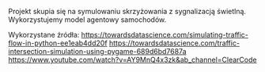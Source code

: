 Projekt skupia się na symulowaniu skrzyżowania z sygnalizacją świetlną.
Wykorzystujemy model agentowy samochodów.

Wykorzystane źródła:
https://towardsdatascience.com/simulating-traffic-flow-in-python-ee1eab4dd20f
https://towardsdatascience.com/traffic-intersection-simulation-using-pygame-689d6bd7687a
https://www.youtube.com/watch?v=AY9MnQ4x3zk&ab_channel=ClearCode
